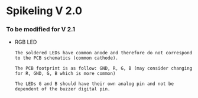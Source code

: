 # Spikeling V 2.0

### To be modified for V 2.1

- RGB LED

      The soldered LEDs have common anode and therefore do not correspond to the PCB schematics (common cathode).

      The PCB footprint is as follow: GND, R, G, B (may consider changing for R, GND, G, B which is more common)

      The LEDs G and B should have their own analog pin and not be dependent of the buzzer digital pin.
